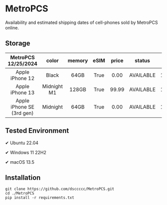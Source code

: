 # MetroPCS
Availability and estimated shipping dates of cell-phones sold by MetroPCS online.
## Storage
|MetroPCS 12/25/2024|color|memory|eSIM|price|status|shipping from|shipping to|
|:--:|:--:|:--:|:--:|:--:|:--:|:--:|:--:|
|Apple iPhone 12|Black|64GB|True|0.00|AVAILABLE|12/25/2024|12/30/2024|
|Apple iPhone 13|Midnight M1|128GB|True|99.99|AVAILABLE|12/25/2024|12/30/2024|
|Apple iPhone SE (3rd gen)|Midnight|64GB|True|0.00|AVAILABLE|12/25/2024|12/30/2024|

## Tested Environment
✔ Ubuntu 22.04

✔ Windows 11 22H2

✔ macOS 13.5
## Installation
```
git clone https://github.com/dsccccc/MetroPCS.git
cd ./MetroPCS
pip install -r requirements.txt
```
